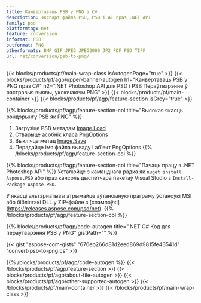 ```yaml
---
title: Канвертаваць PSB у PNG з C#
description: Экспарт файла PSD, PSB і AI праз .NET API
family: psd
platformtag: net
feature: conversion
informat: PSB
outformat: PNG
otherformats: BMP GIF JPEG JPEG2000 JP2 PDF PSD TIFF
url: net/conversion/psb-to-png/
---
```


{{< blocks/products/pf/main-wrap-class isAutogenPage="true" >}}
{{< blocks/products/pf/agp/upper-banner-autogen h1="Канвертаваць PSB у PNG праз C#" h2=".NET Photoshop API для PSD і PSB Пераўтварэнне ў растравыя выявы, уключаючы PNG" >}}
{{< blocks/products/pf/main-container >}}
{{< blocks/products/pf/agp/feature-section isGrey="true" >}}

{{% blocks/products/pf/agp/feature-section-col title="Высокая якасць рэндэрынгу PSB як PNG" %}}
1. Загрузіце PSB метадам [Image.Load](https://apireference.aspose.com/psd/net/aspose.psd/image/methods/load/index)
1. Стварыце асобнік класа [PngOptions](https://apireference.aspose.com/psd/net/aspose.psd.imageoptions/pngoptions)
1. Выклічце метад [Image.Save](https://apireference.aspose.com/psd/net/aspose.psd/image/methods/save/index)
1. Перадайце імя файла вываду і аб'ект PngOptions
{{% /blocks/products/pf/agp/feature-section-col %}}

{{% blocks/products/pf/agp/feature-section-col title="Пачаць працу з .NET Photoshop API" %}}
Усталюйце з каманднага радка як ```nuget install Aspose.PSD``` або праз кансоль дыспетчара пакетаў Visual Studio з ```Install-Package Aspose.PSD```.

У якасці альтэрнатывы атрымайце аўтаномную праграму ўстаноўкі MSI або бібліятэкі DLL у ZIP-файле з [спампоўкі] (https://releases.aspose.com/psd/net).
{{% /blocks/products/pf/agp/feature-section-col %}}

{{% blocks/products/pf/agp/code-autogen title=".NET C# Код для пераўтварэння PSB у PNG" gistPath="" %}}

{{< gist "aspose-com-gists" "676eb266d81d2eed869d9815fe43541d" "convert-psb-to-png.cs" >}}

{{% /blocks/products/pf/agp/code-autogen %}}
{{< /blocks/products/pf/agp/feature-section >}}
{{< blocks/products/pf/agp/about-file-autogen >}}
{{< blocks/products/pf/agp/other-supported-autogen >}}
{{< /blocks/products/pf/main-container >}}
{{< /blocks/products/pf/main-wrap-class >}}
